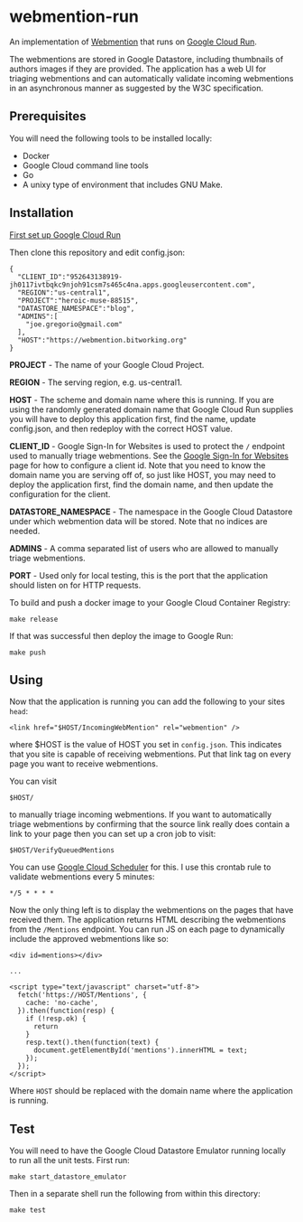 webmention-run
==============

An implementation of [Webmention](https://www.w3.org/TR/webmention/) that runs
on [Google Cloud Run](https://cloud.google.com/run/docs/).

The webmentions are stored in Google Datastore, including thumbnails of authors
images if they are provided. The application has a web UI for triaging
webmentions and can automatically validate incoming webmentions in an
asynchronous manner as suggested by the W3C specification.

Prerequisites
-------------

You will need the following tools to be installed locally:

  - Docker
  - Google Cloud command line tools
  - Go
  - A unixy type of environment that includes GNU Make.

Installation
------------

[First set up Google Cloud Run](https://cloud.google.com/run/docs/setup)

Then clone this repository and edit config.json:

    {
      "CLIENT_ID":"952643138919-jh0117ivtbqkc9njoh91csm7s465c4na.apps.googleusercontent.com",
      "REGION":"us-central1",
      "PROJECT":"heroic-muse-88515",
      "DATASTORE_NAMESPACE":"blog",
      "ADMINS":[
        "joe.gregorio@gmail.com"
      ],
      "HOST":"https://webmention.bitworking.org"
    }

**PROJECT** - The name of your Google Cloud Project.

**REGION** - The serving region, e.g. us-central1.

**HOST** - The scheme and domain name where this is running. If you are using
  the randomly generated domain name that Google Cloud Run supplies you will
  have to deploy this application first, find the name, update config.json, and
  then redeploy with the correct HOST value.

**CLIENT_ID** - Google Sign-In for Websites is used to protect the `/`
  endpoint used to manually triage webmentions. See the [Google Sign-In for
  Websites](https://developers.google.com/identity/sign-in/web/sign-in) page
  for how to configure a client id. Note that you need to know the domain
  name you are serving off of, so just like HOST, you may need to deploy the
  application first, find the domain name, and then update the configuration
  for the client.

**DATASTORE_NAMESPACE** - The namespace in the Google Cloud Datastore under
  which webmention data will be stored. Note that no indices are needed.

**ADMINS** - A comma separated list of users who are allowed to manually
  triage webmentions.

**PORT** - Used only for local testing, this is the port that the application
  should listen on for HTTP requests.

To build and push a docker image to your Google Cloud Container Registry:

    make release

If that was successful then deploy the image to Google Run:

    make push

Using
-----

Now that the application is running you can add the following to your sites
`head`:

    <link href="$HOST/IncomingWebMention" rel="webmention" />

where $HOST is the value of HOST you set in `config.json`. This indicates
that you site is capable of receiving webmentions. Put that link tag
on every page you want to receive webmentions.

You can visit

    $HOST/

to manually triage incoming webmentions. If you want to automatically triage
webmentions by confirming that the source link really does contain a link
to your page then you can set up a cron job to visit:

    $HOST/VerifyQueuedMentions

You can use [Google Cloud Scheduler](https://cloud.google.com/scheduler/) for this. I use this crontab
rule to validate webmentions every 5 minutes:

    */5 * * * *

Now the only thing left is to display the webmentions on the pages that have
received them. The application returns HTML describing the webmentions
from the `/Mentions` endpoint. You can run JS on each page to dynamically
include the approved webmentions like so:

```
<div id=mentions></div>

...

<script type="text/javascript" charset="utf-8">
  fetch('https://HOST/Mentions', {
    cache: 'no-cache',
  }).then(function(resp) {
    if (!resp.ok) {
      return
    }
    resp.text().then(function(text) {
      document.getElementById('mentions').innerHTML = text;
    });
  });
</script>
```

Where `HOST` should be replaced with the domain name where the application is
running.

Test
----

You will need to have the Google Cloud Datastore Emulator running locally
to run all the unit tests. First run:

    make start_datastore_emulator

Then in a separate shell run the following from within this directory:

    make test
